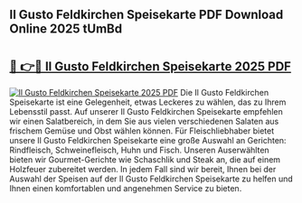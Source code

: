 ## Il Gusto Feldkirchen Speisekarte PDF Download Online 2025 tUmBd

# <h2><a href="http://gc7yg6.nevu.top/?p=Il+Gusto+Feldkirchen+Speisekarte">🔗 👉🔴 Il Gusto Feldkirchen Speisekarte 2025 PDF</a></h2>

[![Il Gusto Feldkirchen Speisekarte 2025 PDF](https://i.imgur.com/dBaPXMq.png)](http://gc7yg6.nevu.top/?p=Il+Gusto+Feldkirchen+Speisekarte)
Die Il Gusto Feldkirchen Speisekarte ist eine Gelegenheit, etwas Leckeres zu wählen, das zu Ihrem Lebensstil passt. Auf unserer Il Gusto Feldkirchen Speisekarte empfehlen wir einen Salatbereich, in dem Sie aus vielen verschiedenen Salaten aus frischem Gemüse und Obst wählen können. Für Fleischliebhaber bietet unsere Il Gusto Feldkirchen Speisekarte eine große Auswahl an Gerichten: Rindfleisch, Schweinefleisch, Huhn und Fisch. Unseren Auserwählten bieten wir Gourmet-Gerichte wie Schaschlik und Steak an, die auf einem Holzfeuer zubereitet werden. In jedem Fall sind wir bereit, Ihnen bei der Auswahl der Speisen auf der Il Gusto Feldkirchen Speisekarte zu helfen und Ihnen einen komfortablen und angenehmen Service zu bieten.
